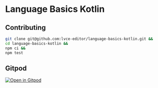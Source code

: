 # Language Basics Kotlin


## Contributing

```sh
git clone git@github.com:lvce-editor/language-basics-kotlin.git &&
cd language-basics-kotlin &&
npm ci &&
npm test
```

## Gitpod

[![Open in Gitpod](https://gitpod.io/button/open-in-gitpod.svg)](https://gitpod.io/#https://github.com/lvce-editor/language-basics-kotlin)

